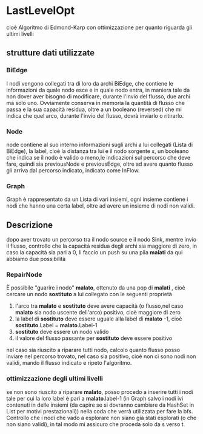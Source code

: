 # LastLevelOpt

cioè Algoritmo di Edmond-Karp con ottimizzazione per quanto riguarda gli ultimi livelli

## strutture dati utilizzate

### BiEdge

I nodi vengono collegati tra di loro da archi BiEdge, che contiene le informazioni da quale nodo esce e in quale nodo entra, in maniera tale da non dover aver bisogno di modificare, durante l'invio del flusso, due archi ma solo uno.
Ovviamente conserva in memoria la quantità di flusso che passa e la sua capacità residua, oltre a un booleano (reversed) che mi indica che quel arco, durante l'invio del flusso, dovrà inviarlo o ritirarlo.

### Node

node contiene al suo interno informazioni sugli archi a lui collegati (Lista di BiEdge), la label, cioè la distanza tra lui e il nodo sorgente *s*, un booleano che indica se il nodo è valido o meno,le indicazioni sul percorso che deve fare, quindi sia previousNode e previousEdge, oltre ad avere quanto flusso gli arriva dal percorso indicato, indicato come InFlow.

### Graph

Graph è rappresentato da un Lista di vari insiemi, ogni insieme contiene i nodi che hanno una certa label, oltre ad avere un insieme di nodi non validi.

## Descrizione

dopo aver trovato un percorso tra il nodo source e il nodo Sink, mentre invio il flusso, controllo che la capacità residua degli archi sia maggiore
di zero, in caso la capacità sia pari a 0, li faccio un push su una pila **malati**
da qui abbiamo due possibilità

### RepairNode

È possibile "guarire i nodo" **malato**, ottenuto da una pop di **malati** , cioè cercare un nodo **sostituto** a lui collegato con le seguenti proprietà

1. l'arco tra **malato** e **sostituto** deve avere capacità (o flusso,nel caso **malato** sia nodo uscente dell'arco) positivo, cioè maggiore di zero
2. la label di **sostituto** deve essere uguale alla label di **malato** -1, cioè
**sostituto**.Label = **malato**.Label-1
3. **sostituto** deve essere un nodo valido
4. il valore del flusso passante per **sostituto** deve essere positivo

nel caso sia riuscito a riparare tutti nodo, calcolo quanto flusso posso inviare nel percorso trovato, nel caso sia positivo, cioè non ci sono nodi non validi, mando il flusso indicato e ripeto l'algoritmo.

### ottimizzazione degli ultimi livelli

se non sono riuscito a riparare **malato**, posso procedo a inserire tutti i nodi tale per cui la loro label è pari a **malato**.label-1 (in Graph salvo i nodi ivi contenuti in delle insiemi (da capire se si dovranno cambiare da HashSet in List per motivi prestazionali)) nella coda che verrà utilizzata per fare la bfs.
Controllo che i nodi che vado a esplorare non siano già stati esplorati (o che non siano validi), in tal modo mi assicuro che proceda solo da s verso t.
